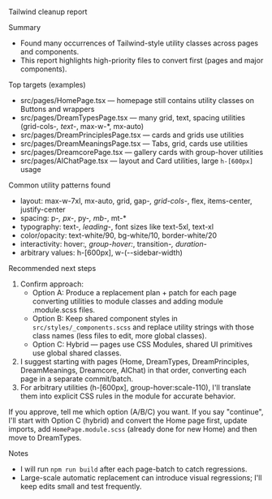 Tailwind cleanup report

Summary
- Found many occurrences of Tailwind-style utility classes across pages and components.
- This report highlights high-priority files to convert first (pages and major components).

Top targets (examples)
- src/pages/HomePage.tsx — homepage still contains utility classes on Buttons and wrappers
- src/pages/DreamTypesPage.tsx — many grid, text, spacing utilities (grid-cols-*, text-*, max-w-*, mx-auto)
- src/pages/DreamPrinciplesPage.tsx — cards and grids use utilities
- src/pages/DreamMeaningsPage.tsx — Tabs, grid, cards use utilities
- src/pages/DreamcorePage.tsx — gallery cards with group-hover utilities
- src/pages/AIChatPage.tsx — layout and Card utilities, large `h-[600px]` usage

Common utility patterns found
- layout: max-w-7xl, mx-auto, grid, gap-*, grid-cols-*, flex, items-center, justify-center
- spacing: p-*, px-*, py-*, mb-*, mt-*
- typography: text-*, leading-*, font sizes like text-5xl, text-xl
- color/opacity: text-white/90, bg-white/10, border-white/20
- interactivity: hover:*, group-hover:*, transition-*, duration-*
- arbitrary values: h-[600px], w-(--sidebar-width)

Recommended next steps
1) Confirm approach:
   - Option A: Produce a replacement plan + patch for each page converting utilities to module classes and adding module .module.scss files.
   - Option B: Keep shared component styles in `src/styles/_components.scss` and replace utility strings with those class names (less files to edit, more global classes).
   - Option C: Hybrid — pages use CSS Modules, shared UI primitives use global shared classes.
2) I suggest starting with pages (Home, DreamTypes, DreamPrinciples, DreamMeanings, Dreamcore, AIChat) in that order, converting each page in a separate commit/batch.
3) For arbitrary utilities (h-[600px], group-hover:scale-110), I'll translate them into explicit CSS rules in the module for accurate behavior.

If you approve, tell me which option (A/B/C) you want. If you say "continue", I'll start with Option C (hybrid) and convert the Home page first, update imports, add `HomePage.module.scss` (already done for new Home) and then move to DreamTypes.

Notes
- I will run `npm run build` after each page-batch to catch regressions.
- Large-scale automatic replacement can introduce visual regressions; I'll keep edits small and test frequently.


